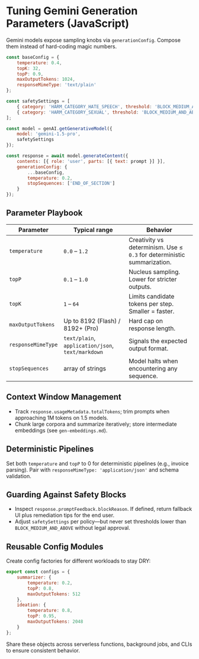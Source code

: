 # Tuning Gemini Generation Parameters (JavaScript)

Gemini models expose sampling knobs via `generationConfig`. Compose them instead of hard-coding magic numbers.

```js
const baseConfig = {
	temperature: 0.4,
	topK: 32,
	topP: 0.9,
	maxOutputTokens: 1024,
	responseMimeType: 'text/plain'
};

const safetySettings = [
	{ category: 'HARM_CATEGORY_HATE_SPEECH', threshold: 'BLOCK_MEDIUM_AND_ABOVE' },
	{ category: 'HARM_CATEGORY_SEXUAL', threshold: 'BLOCK_MEDIUM_AND_ABOVE' }
];

const model = genAI.getGenerativeModel({
	model: 'gemini-1.5-pro',
	safetySettings
});

const response = await model.generateContent({
	contents: [{ role: 'user', parts: [{ text: prompt }] }],
	generationConfig: {
		...baseConfig,
		temperature: 0.2,
		stopSequences: ['END_OF_SECTION']
	}
});
```

## Parameter Playbook

| Parameter | Typical range | Behavior |
| --- | --- | --- |
| `temperature` | `0.0` – `1.2` | Creativity vs determinism. Use ≤ `0.3` for deterministic summarization. |
| `topP` | `0.1` – `1.0` | Nucleus sampling. Lower for stricter outputs. |
| `topK` | `1` – `64` | Limits candidate tokens per step. Smaller = faster. |
| `maxOutputTokens` | Up to 8192 (Flash) / 8192+ (Pro) | Hard cap on response length. |
| `responseMimeType` | `text/plain`, `application/json`, `text/markdown` | Signals the expected output format. |
| `stopSequences` | array of strings | Model halts when encountering any sequence. |

## Context Window Management
- Track `response.usageMetadata.totalTokens`; trim prompts when approaching 1M tokens on 1.5 models.
- Chunk large corpora and summarize iteratively; store intermediate embeddings (see `gen-embeddings.md`).

## Deterministic Pipelines
Set both `temperature` and `topP` to 0 for deterministic pipelines (e.g., invoice parsing). Pair with `responseMimeType: 'application/json'` and schema validation.

## Guarding Against Safety Blocks
- Inspect `response.promptFeedback.blockReason`. If defined, return fallback UI plus remediation tips for the end user.
- Adjust `safetySettings` per policy—but never set thresholds lower than `BLOCK_MEDIUM_AND_ABOVE` without legal approval.

## Reusable Config Modules
Create config factories for different workloads to stay DRY:

```js
export const configs = {
	summarizer: {
		temperature: 0.2,
		topP: 0.8,
		maxOutputTokens: 512
	},
	ideation: {
		temperature: 0.8,
		topP: 0.95,
		maxOutputTokens: 2048
	}
};
```

Share these objects across serverless functions, background jobs, and CLIs to ensure consistent behavior.
